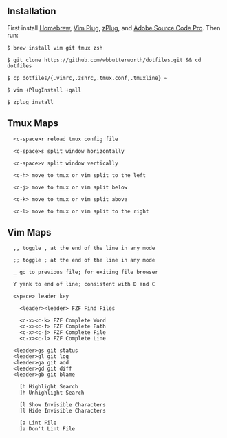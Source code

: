 ## Installation

First install [Homebrew](https://brew.sh), [Vim Plug](https://github.com/junegunn/vim-plug), [zPlug](https://github.com/zplug/zplug), and [Adobe Source Code Pro](https://github.com/adobe-fonts/source-code-pro). Then run:

```
$ brew install vim git tmux zsh

$ git clone https://github.com/wbbutterworth/dotfiles.git && cd dotfiles

$ cp dotfiles/{.vimrc,.zshrc,.tmux.conf,.tmuxline} ~

$ vim +PlugInstall +qall

$ zplug install
```

## Tmux Maps

```
  <c-space>r reload tmux config file

  <c-space>s split window horizontally

  <c-space>v split window vertically

  <c-h> move to tmux or vim split to the left

  <c-j> move to tmux or vim split below

  <c-k> move to tmux or vim split above

  <c-l> move to tmux or vim split to the right
```

## Vim Maps

```
  ,, toggle , at the end of the line in any mode

  ;; toggle ; at the end of the line in any mode

  _ go to previous file; for exiting file browser

  Y yank to end of line; consistent with D and C

  <space> leader key

	<leader><leader> FZF Find Files

	<c-x><c-k> FZF Complete Word
	<c-x><c-f> FZF Complete Path
	<c-x><c-j> FZF Complete File
	<c-x><c-l> FZF Complete Line

  <leader>gs git status
  <leader>gl git log
  <leader>ga git add
  <leader>gd git diff
  <leader>gb git blame

	[h Highlight Search
	]h Unhighlight Search

	[l Show Invisible Characters
	]l Hide Invisible Characters

	[a Lint File
	]a Don't Lint File
```
